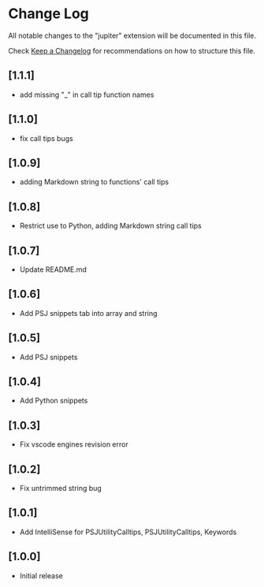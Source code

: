 # Change Log

All notable changes to the "jupiter" extension will be documented in this file.

Check [Keep a Changelog](http://keepachangelog.com/) for recommendations on how to structure this file.

## [1.1.1]

- add missing "_" in call tip function names

## [1.1.0]

- fix call tips bugs

## [1.0.9]

- adding Markdown string to functions' call tips

## [1.0.8]

- Restrict use to Python, adding Markdown string call tips

## [1.0.7]

- Update README.md

## [1.0.6]

- Add PSJ snippets tab into array and string

## [1.0.5]

- Add PSJ snippets

## [1.0.4]

- Add Python snippets

## [1.0.3]

- Fix vscode engines revision error

## [1.0.2]

- Fix untrimmed string bug

## [1.0.1]

- Add IntelliSense for PSJUtilityCalltips, PSJUtilityCalltips, Keywords

## [1.0.0]

- Initial release
